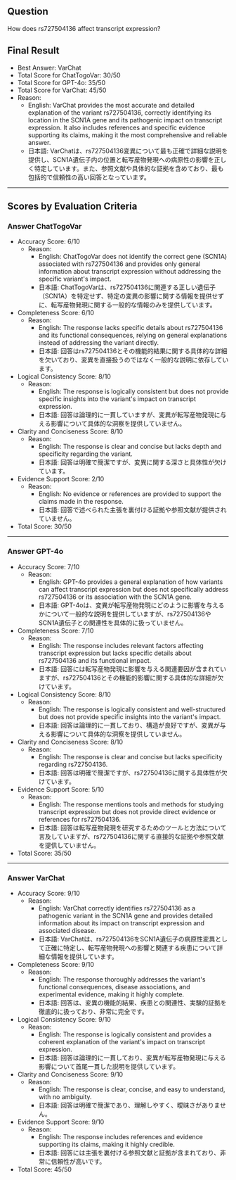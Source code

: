 ## Question

How does rs727504136 affect transcript expression?

## Final Result

- Best Answer: VarChat
- Total Score for ChatTogoVar: 30/50
- Total Score for GPT-4o: 35/50
- Total Score for VarChat: 45/50
- Reason:
  - English: VarChat provides the most accurate and detailed explanation of the variant rs727504136, correctly identifying its location in the SCN1A gene and its pathogenic impact on transcript expression. It also includes references and specific evidence supporting its claims, making it the most comprehensive and reliable answer.
  - 日本語: VarChatは、rs727504136変異について最も正確で詳細な説明を提供し、SCN1A遺伝子内の位置と転写産物発現への病原性の影響を正しく特定しています。また、参照文献や具体的な証拠を含めており、最も包括的で信頼性の高い回答となっています。

---

## Scores by Evaluation Criteria

### Answer ChatTogoVar
- Accuracy Score: 6/10
  - Reason: 
    - English: ChatTogoVar does not identify the correct gene (SCN1A) associated with rs727504136 and provides only general information about transcript expression without addressing the specific variant's impact.
    - 日本語: ChatTogoVarは、rs727504136に関連する正しい遺伝子（SCN1A）を特定せず、特定の変異の影響に関する情報を提供せずに、転写産物発現に関する一般的な情報のみを提供しています。
- Completeness Score: 6/10
  - Reason: 
    - English: The response lacks specific details about rs727504136 and its functional consequences, relying on general explanations instead of addressing the variant directly.
    - 日本語: 回答はrs727504136とその機能的結果に関する具体的な詳細を欠いており、変異を直接扱うのではなく一般的な説明に依存しています。
- Logical Consistency Score: 8/10
  - Reason: 
    - English: The response is logically consistent but does not provide specific insights into the variant's impact on transcript expression.
    - 日本語: 回答は論理的に一貫していますが、変異が転写産物発現に与える影響について具体的な洞察を提供していません。
- Clarity and Conciseness Score: 8/10
  - Reason: 
    - English: The response is clear and concise but lacks depth and specificity regarding the variant.
    - 日本語: 回答は明確で簡潔ですが、変異に関する深さと具体性が欠けています。
- Evidence Support Score: 2/10
  - Reason: 
    - English: No evidence or references are provided to support the claims made in the response.
    - 日本語: 回答で述べられた主張を裏付ける証拠や参照文献が提供されていません。
- Total Score: 30/50

---

### Answer GPT-4o
- Accuracy Score: 7/10
  - Reason: 
    - English: GPT-4o provides a general explanation of how variants can affect transcript expression but does not specifically address rs727504136 or its association with the SCN1A gene.
    - 日本語: GPT-4oは、変異が転写産物発現にどのように影響を与えるかについて一般的な説明を提供していますが、rs727504136やSCN1A遺伝子との関連性を具体的に扱っていません。
- Completeness Score: 7/10
  - Reason: 
    - English: The response includes relevant factors affecting transcript expression but lacks specific details about rs727504136 and its functional impact.
    - 日本語: 回答には転写産物発現に影響を与える関連要因が含まれていますが、rs727504136とその機能的影響に関する具体的な詳細が欠けています。
- Logical Consistency Score: 8/10
  - Reason: 
    - English: The response is logically consistent and well-structured but does not provide specific insights into the variant's impact.
    - 日本語: 回答は論理的に一貫しており、構造が良好ですが、変異が与える影響について具体的な洞察を提供していません。
- Clarity and Conciseness Score: 8/10
  - Reason: 
    - English: The response is clear and concise but lacks specificity regarding rs727504136.
    - 日本語: 回答は明確で簡潔ですが、rs727504136に関する具体性が欠けています。
- Evidence Support Score: 5/10
  - Reason: 
    - English: The response mentions tools and methods for studying transcript expression but does not provide direct evidence or references for rs727504136.
    - 日本語: 回答は転写産物発現を研究するためのツールと方法について言及していますが、rs727504136に関する直接的な証拠や参照文献を提供していません。
- Total Score: 35/50

---

### Answer VarChat
- Accuracy Score: 9/10
  - Reason: 
    - English: VarChat correctly identifies rs727504136 as a pathogenic variant in the SCN1A gene and provides detailed information about its impact on transcript expression and associated disease.
    - 日本語: VarChatは、rs727504136をSCN1A遺伝子の病原性変異として正確に特定し、転写産物発現への影響と関連する疾患について詳細な情報を提供しています。
- Completeness Score: 9/10
  - Reason: 
    - English: The response thoroughly addresses the variant's functional consequences, disease associations, and experimental evidence, making it highly complete.
    - 日本語: 回答は、変異の機能的結果、疾患との関連性、実験的証拠を徹底的に扱っており、非常に完全です。
- Logical Consistency Score: 9/10
  - Reason: 
    - English: The response is logically consistent and provides a coherent explanation of the variant's impact on transcript expression.
    - 日本語: 回答は論理的に一貫しており、変異が転写産物発現に与える影響について首尾一貫した説明を提供しています。
- Clarity and Conciseness Score: 9/10
  - Reason: 
    - English: The response is clear, concise, and easy to understand, with no ambiguity.
    - 日本語: 回答は明確で簡潔であり、理解しやすく、曖昧さがありません。
- Evidence Support Score: 9/10
  - Reason: 
    - English: The response includes references and evidence supporting its claims, making it highly credible.
    - 日本語: 回答には主張を裏付ける参照文献と証拠が含まれており、非常に信頼性が高いです。
- Total Score: 45/50